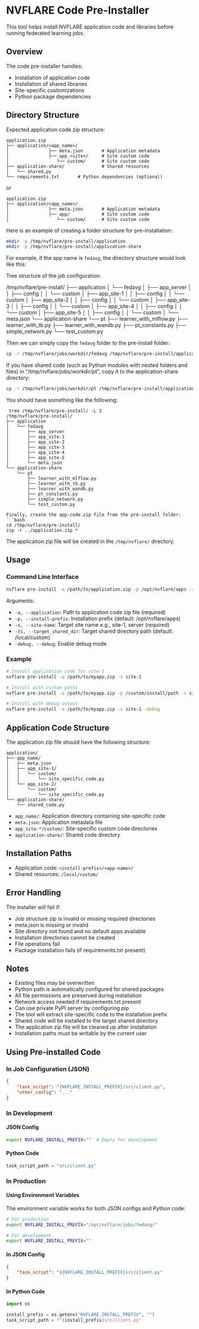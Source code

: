 # NVFLARE Code Pre-Installer

This tool helps install NVFLARE application code and libraries before running federated learning jobs.

## Overview

The code pre-installer handles:
- Installation of application code
- Installation of shared libraries
- Site-specific customizations
- Python package dependencies

## Directory Structure

Expected application code zip structure:

```
application.zip
├── application/<app_name>/
│               ├── meta.json       # Application metadata
│               ├── app_<site>/     # Site custom code
│                  └── custom/      # Site custom code
├── application-share/              # Shared resources
│   └── shared.py
└── requirements.txt       # Python dependencies (optional)
```
or
```
application.zip
├── application/<app_name>/
│               ├── meta.json       # Application metadata
│               ├── app/            # Site custom code
│                  └── custom/      # Site custom code
``` 
Here is an example of creating a folder structure for pre-installation:
```bash
mkdir -p /tmp/nvflare/pre-install/application
mkdir -p /tmp/nvflare/pre-install/application-share
```

For example, if the app name is `fedavg`, the directory structure would look like this:

Tree structure of the job configuration:

/tmp/nvflare/pre-install/
├── application
│   └── fedavg
│       ├── app_server
│       │   ├── config
│       │   └── custom
│       ├── app_site-1
│       │   ├── config
│       │   └── custom
│       ├── app_site-2
│       │   ├── config
│       │   └── custom
│       ├── app_site-3
│       │   ├── config
│       │   └── custom
│       ├── app_site-4
│       │   ├── config
│       │   └── custom
│       ├── app_site-5
│       │   ├── config
│       │   └── custom
│       └── meta.json
└── application-share
    └── pt
        ├── learner_with_mlflow.py
        ├── learner_with_tb.py
        ├── learner_with_wandb.py
        ├── pt_constants.py
        ├── simple_network.py
        └── test_custom.py



Then we can simply copy the `fedavg` folder to the pre-install folder:

```bash
cp -r /tmp/nvflare/jobs/workdir/fedavg /tmp/nvflare/pre-install/application/.
```

If you have shared code (such as Python modules with nested folders and files) in "/tmp/nvflare/jobs/workdir/pt", copy it to the application-share directory:
```bash
cp -r /tmp/nvflare/jobs/workdir/pt /tmp/nvflare/pre-install/application-share/.
```

You should have something like the following:

```
 tree /tmp/nvflare/pre-install/ -L 3
/tmp/nvflare/pre-install/
├── application
│   └── fedavg
│       ├── app_server
│       ├── app_site-1
│       ├── app_site-2
│       ├── app_site-3
│       ├── app_site-4
│       ├── app_site-5
│       └── meta.json
└── application-share
    └── pt
        ├── learner_with_mlflow.py
        ├── learner_with_tb.py
        ├── learner_with_wandb.py
        ├── pt_constants.py
        ├── simple_network.py
        └── test_custom.py

Finally, create the app-code.zip file from the pre-install folder:
```bash
cd /tmp/nvflare/pre-install/
zip -r ../application.zip *
```

The application.zip file will be created in the `/tmp/nvflare/` directory.

## Usage

### Command Line Interface

```bash
nvflare pre-install -a /path/to/application.zip -p /opt/nvflare/apps -s site-1 [-ts /local/custom] [-debug]
```

Arguments:
- `-a, --application`: Path to application code zip file (required)
- `-p, --install-prefix`: Installation prefix (default: /opt/nvflare/apps)
- `-s, --site-name`: Target site name e.g., site-1, server (required)
- `-ts, --target_shared_dir`: Target shared directory path (default: /local/custom)
- `-debug, --debug`: Enable debug mode

### Example

```bash
# Install application code for site-1
nvflare pre-install -a /path/to/myapp.zip -s site-1

# Install with custom paths
nvflare pre-install -a /path/to/myapp.zip -p /custom/install/path -s site-1 -ts /custom/shared/path

# Install with debug output
nvflare pre-install -a /path/to/myapp.zip -s site-1 -debug
```

## Application Code Structure

The application zip file should have the following structure:

```
application/
├── app_name/
│   ├── meta.json
│   ├── app_site-1/
│   │   └── custom/
│   │       └── site_specific_code.py
│   └── app_site-2/
│       └── custom/
│           └── site_specific_code.py
└── application-share/
    └── shared_code.py
```

- `app_name/`: Application directory containing site-specific code
- `meta.json`: Application metadata file
- `app_site-*/custom/`: Site-specific custom code directories
- `application-share/`: Shared code directory

## Installation Paths

- Application code: `<install-prefix>/<app-name>/`
- Shared resources: `/local/custom/`

## Error Handling

The installer will fail if:
- Job structure zip is invalid or missing required directories
- meta.json is missing or invalid
- Site directory not found and no default apps available
- Installation directories cannot be created
- File operations fail
- Package installation fails (if requirements.txt present)

## Notes

- Existing files may be overwritten
- Python path is automatically configured for shared packages
- All file permissions are preserved during installation
- Network access needed if requirements.txt present
- Can use private PyPI server by configuring pip
- The tool will extract site-specific code to the installation prefix
- Shared code will be installed to the target shared directory
- The application zip file will be cleaned up after installation
- Installation paths must be writable by the current user

## Using Pre-installed Code

### In Job Configuration (JSON)
```json
{
    "task_script": "{NVFLARE_INSTALL_PREFIX}/src/client.py",
    "other_config": "..."
}
```

### In Development
#### JSON Config
```bash
export NVFLARE_INSTALL_PREFIX=""  # Empty for development
```

#### Python Code
```python
task_script_path = "src/client.py"
```

### In Production

#### Using Environment Variables
The environment variable works for both JSON configs and Python code:

```bash
# For production
export NVFLARE_INSTALL_PREFIX="/opt/nvflare/jobs/fedavg/"

# For development
export NVFLARE_INSTALL_PREFIX=""
```


#### In JSON Config
```json
{
    "task_script": "${NVFLARE_INSTALL_PREFIX}src/client.py"
}
```

#### In Python Code
```python
import os

install_prefix = os.getenv("NVFLARE_INSTALL_PREFIX", "")
task_script_path = f"{install_prefix}src/client.py"
```
